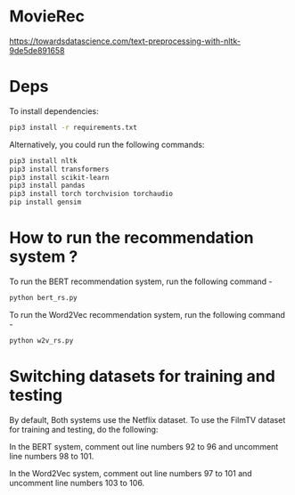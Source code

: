 # MovieRec
https://towardsdatascience.com/text-preprocessing-with-nltk-9de5de891658 

# Deps
To install dependencies:

```bash
pip3 install -r requirements.txt
```

Alternatively, you could run the following commands:

```bash
pip3 install nltk
pip3 install transformers
pip3 install scikit-learn
pip3 install pandas
pip3 install torch torchvision torchaudio
pip install gensim
```

# How to run the recommendation system ?

To run the BERT recommendation system, run the following command -

```bash
python bert_rs.py
```

To run the Word2Vec recommendation system, run the following command - 

```bash
python w2v_rs.py
```

# Switching datasets for training and testing

By default, Both systems use the Netflix dataset. To use the FilmTV dataset for training and testing, do the following:

In the BERT system, comment out line numbers 92 to 96 and uncomment line numbers 98 to 101.

In the Word2Vec system, comment out line numbers 97 to 101 and uncomment line numbers 103 to 106.
